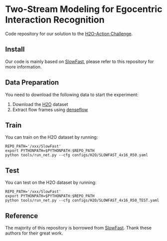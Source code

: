 # Two-Stream Modeling for Egocentric Interaction Recognition

Code repository for our solution to the [H2O-Action Challenge](https://codalab.lisn.upsaclay.fr/competitions/4820#results).

## Install

Our code is mainly based on [SlowFast](https://github.com/facebookresearch/SlowFast), please refer to this repository for more information.

## Data Preparation

You need to download the following data to start the experiment:

1. Download the [H2O](https://github.com/taeinkwon/h2odataset) dataset
2. Extract flow frames using [denseflow](https://github.com/xumingze0308/denseflow)

## Train

You can train on the H2O dataset by running: 

```shell
REPO_PATH='/xxx/SlowFast'
export PYTHONPATH=$PYTHONPATH:$REPO_PATH
python tools/run_net.py --cfg configs/H2O/SLOWFAST_4x16_R50.yaml
```

## Test

You can test on the H2O dataset by running: 

```shell
REPO_PATH='/xxx/SlowFast'
export PYTHONPATH=$PYTHONPATH:$REPO_PATH
python tools/run_net.py --cfg configs/H2O/SLOWFAST_4x16_R50_TEST.yaml
```

## Reference 

The majority of this repository is borrowed from [SlowFast](https://github.com/facebookresearch/SlowFast). Thank these authors for their great work.
